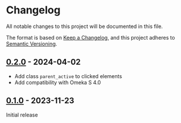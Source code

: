 # Changelog

All notable changes to this project will be documented in this file.

The format is based on [Keep a Changelog](https://keepachangelog.com/en/1.1.0/),
and this project adheres to [Semantic Versioning](https://semver.org/spec/v2.0.0.html).

## [0.2.0] - 2024-04-02

- Add class `parent_active` to clicked elements
- Add compatibility with Omeka S 4.0

## [0.1.0] - 2023-11-23

Initial release

[0.2.0]: https://github.com/biblibre/omeka-s-module-ItemSetParty/releases/tag/v0.2.0
[0.1.0]: https://github.com/biblibre/omeka-s-module-ItemSetParty/releases/tag/v0.1.0
